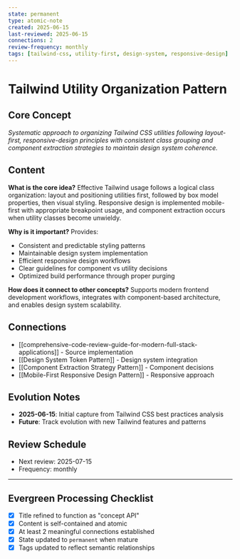 ```yaml
---
state: permanent
type: atomic-note
created: 2025-06-15
last-reviewed: 2025-06-15
connections: 2
review-frequency: monthly
tags: [tailwind-css, utility-first, design-system, responsive-design]
---
```

# Tailwind Utility Organization Pattern

## Core Concept

*Systematic approach to organizing Tailwind CSS utilities following layout-first, responsive-design principles with consistent class grouping and component extraction strategies to maintain design system coherence.*

## Content

**What is the core idea?**
Effective Tailwind usage follows a logical class organization: layout and positioning utilities first, followed by box model properties, then visual styling. Responsive design is implemented mobile-first with appropriate breakpoint usage, and component extraction occurs when utility classes become unwieldy.

**Why is it important?**
Provides:
- Consistent and predictable styling patterns
- Maintainable design system implementation
- Efficient responsive design workflows
- Clear guidelines for component vs utility decisions
- Optimized build performance through proper purging

**How does it connect to other concepts?**
Supports modern frontend development workflows, integrates with component-based architecture, and enables design system scalability.

## Connections

- [[comprehensive-code-review-guide-for-modern-full-stack-applications]] - Source implementation
- [[Design System Token Pattern]] - Design system integration
- [[Component Extraction Strategy Pattern]] - Component decisions
- [[Mobile-First Responsive Design Pattern]] - Responsive approach

## Evolution Notes

- **2025-06-15**: Initial capture from Tailwind CSS best practices analysis
- **Future**: Track evolution with new Tailwind features and patterns

## Review Schedule

- Next review: 2025-07-15
- Frequency: monthly

---

## Evergreen Processing Checklist

- [x] Title refined to function as "concept API"
- [x] Content is self-contained and atomic
- [x] At least 2 meaningful connections established
- [x] State updated to `permanent` when mature
- [x] Tags updated to reflect semantic relationships